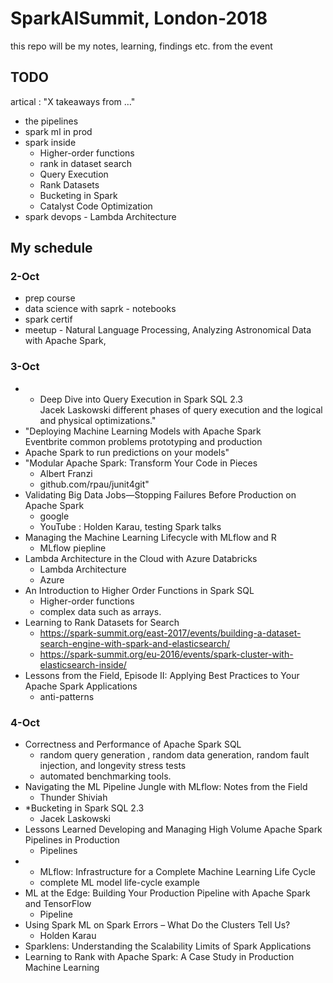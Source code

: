 # SparkAISummit, London-2018
this repo will be my notes, learning, findings etc. from the event

## TODO
artical : "X takeaways from …"   
  - the pipelines      
  - spark ml in prod   
  - spark inside 
    - Higher-order functions  
    - rank in dataset search     
    - Query Execution  
    - Rank Datasets  
    - Bucketing in Spark   
    - Catalyst Code Optimization  
  - spark devops - Lambda Architecture  


## My schedule

### 2-Oct
- prep course  
- data science with saprk - notebooks   
- spark certif  
- meetup - Natural Language Processing, Analyzing Astronomical Data with Apache Spark,  


### 3-Oct
- * Deep Dive into Query Execution in Spark SQL 2.3  
  Jacek Laskowski
different phases of query execution and the logical and physical optimizations."
- "Deploying Machine Learning Models with Apache Spark  
Eventbrite
common problems
 prototyping and production
- Apache Spark to run predictions on your models"  
- "Modular Apache Spark: Transform Your Code in Pieces  
  - Albert Franzi
  - github.com/rpau/junit4git"
- Validating Big Data Jobs—Stopping Failures Before Production on Apache Spark  
  - google 
  - YouTube  : Holden Karau, testing Spark talks
- Managing the Machine Learning Lifecycle with MLflow and R
  - MLflow piepline
- Lambda Architecture in the Cloud with Azure Databricks
  - Lambda Architecture
  - Azure 
- An Introduction to Higher Order Functions in Spark SQL  
  - Higher-order functions
  - complex data such as arrays.
- Learning to Rank Datasets for Search
  - https://spark-summit.org/east-2017/events/building-a-dataset-search-engine-with-spark-and-elasticsearch/
  - https://spark-summit.org/eu-2016/events/spark-cluster-with-elasticsearch-inside/
- Lessons from the Field, Episode II: Applying Best Practices to Your Apache Spark Applications  
  - anti-patterns

### 4-Oct  
- Correctness and Performance of Apache Spark SQL   
  - random query generation  , random data generation, random fault injection, and longevity stress tests  
  - automated benchmarking tools.
- Navigating the ML Pipeline Jungle with MLflow: Notes from the Field  
  -  Thunder Shiviah
- *Bucketing in Spark SQL 2.3  
  - Jacek Laskowski   
- Lessons Learned Developing and Managing High Volume Apache Spark Pipelines in Production  
  - Pipelines
- * MLflow: Infrastructure for a Complete Machine Learning Life Cycle  
  - complete ML model life-cycle example
- ML at the Edge: Building Your Production Pipeline with Apache Spark and TensorFlow  
  - Pipeline
- Using Spark ML on Spark Errors – What Do the Clusters Tell Us?  
  - Holden Karau  
- Sparklens: Understanding the Scalability Limits of Spark Applications    
- Learning to Rank with Apache Spark: A Case Study in Production Machine Learning    

